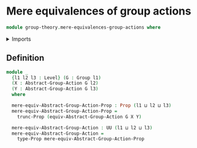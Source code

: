 # Mere equivalences of group actions

```agda
module group-theory.mere-equivalences-group-actions where
```

<details><summary>Imports</summary>

```agda
open import foundation.propositional-truncations
open import foundation.propositions
open import foundation.universe-levels
open import group-theory.equivalences-group-actions
open import group-theory.group-actions
open import group-theory.groups
```

</details>

## Definition

```agda
module _
  {l1 l2 l3 : Level} (G : Group l1)
  (X : Abstract-Group-Action G l2)
  (Y : Abstract-Group-Action G l3)
  where

  mere-equiv-Abstract-Group-Action-Prop : Prop (l1 ⊔ l2 ⊔ l3)
  mere-equiv-Abstract-Group-Action-Prop =
    trunc-Prop (equiv-Abstract-Group-Action G X Y)

  mere-equiv-Abstract-Group-Action : UU (l1 ⊔ l2 ⊔ l3)
  mere-equiv-Abstract-Group-Action =
    type-Prop mere-equiv-Abstract-Group-Action-Prop
```
